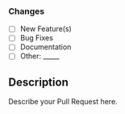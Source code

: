 ### Changes

- [ ] New Feature(s)
- [ ] Bug Fixes
- [ ] Documentation
- [ ] Other: \_____

## Description

Describe your Pull Request here.